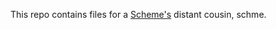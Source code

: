 This repo contains files for a [Scheme's](http://en.wikipedia.org/wiki/Scheme_%28programming_language%29) distant cousin, schme.
